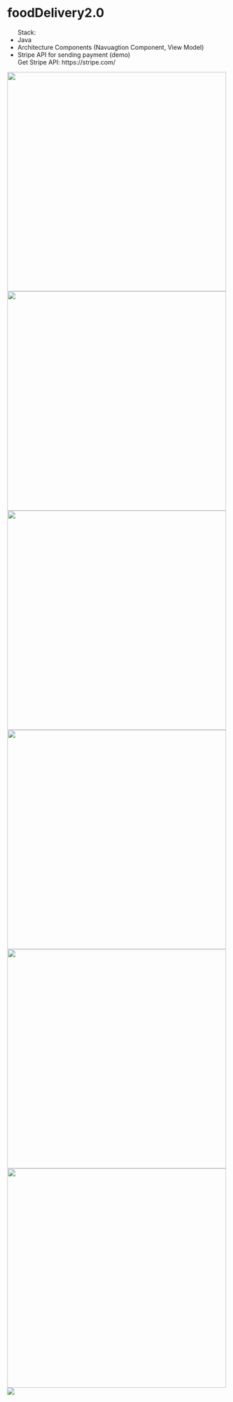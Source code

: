 # foodDelivery2.0
<ul>Stack:
  <li>Java</li>
  <li>Architecture Components (Navuagtion Component, View Model)</li>
  <li>Stripe API for sending payment (demo)</li>
  Get Stripe API: https://stripe.com/
</ul>

<img src="https://i.imgur.com/jldexQf.png" height= "500px" > </img>
<img src="https://i.imgur.com/1gzumEM.png" height= "500px" > </img>
<img src="https://i.imgur.com/WJgEP1o.png" height="500px"> </img>
<img src="https://i.imgur.com/0b7kqpK.png" height="500px" />
<img src="https://i.imgur.com/0lJpqVl.png" height="500px" />
<img src = "https://i.imgur.com/j7O5Y0S.png" height = "500px" />
<img src="https://i.imgur.com/jJr7WT0.png" />
